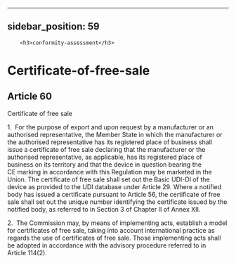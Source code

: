 
---
sidebar_position: 59
---
        <h3>conformity-assessment</h3>
<h1>Certificate-of-free-sale</h1>
<h2>Article 60</h2>
   <p class="stitle-article-norm">Certificate of free sale</p>
   <p class="norm">1.&nbsp;&nbsp;For the purpose of export and upon 
request by a manufacturer or an authorised representative, the 
Member&nbsp;State in which the manufacturer or the authorised 
representative has its registered place of business shall issue a 
certificate of free sale declaring that the manufacturer or the 
authorised representative, as applicable, has its registered place of 
business on its territory and that the device in question bearing the 
CE&nbsp;marking in accordance with this Regulation may be marketed in 
the Union. The certificate of free sale shall set out the Basic UDI-DI 
of the device as provided to the UDI&nbsp;database under 
Article&nbsp;29. Where a notified body has issued a certificate pursuant
 to Article&nbsp;56, the certificate of free sale shall set out the 
unique number identifying the certificate issued by the notified body, 
as referred to in Section&nbsp;3 of Chapter&nbsp;II of Annex&nbsp;XII.</p>
   <p class="norm">2.&nbsp;&nbsp;The Commission may, by means of 
implementing acts, establish a model for certificates of free sale, 
taking into account international practice as regards the use of 
certificates of free sale. Those implementing acts shall be adopted in 
accordance with the advisory procedure referred to in 
Article&nbsp;114(2).</p>
   <p>
      
      
   </p>
   